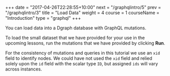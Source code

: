 +++
date = "2017-04-26T22:28:55+10:00"
next = "/graphqlintro/5"
prev = "/graphqlintro/3"
title = "Load Data"
weight = 4
course = 1
courseName = "Introduction"
type = "graphql"
+++

You can load data into a Dgraph database with GraphQL mutations.

To load the small dataset that we have provided for your use in the upcoming
lessons, run the mutations that we have provided by clicking **Run**.

For the consistency of mutations and queries in this tutorial we use an `xid`
field to identify nodes. We could have not used the `xid` field and relied
solely upon the `id` field with the scalar type `ID`, but assigned `ids` will
vary across instances.
